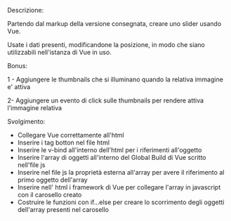 Descrizione:

Partendo dal markup della versione consegnata, creare uno slider usando Vue.

Usate i dati presenti, modificandone la posizione, in modo che siano utilizzabili nell'istanza di Vue in uso.

Bonus:

1 - Aggiungere le thumbnails che si illuminano quando la relativa immagine e' attiva

2-  Aggiungere un evento di click sulle thumbnails per rendere attiva l'immagine relativa

Svolgimento:

- Collegare Vue correttamente all'html
- Inserire i tag botton nel file html
- Inserire le v-bind all'interno dell'html per i riferimenti all'oggetto
- Inserire l'array di oggetti all'interno del Global Build di Vue scritto nell'file js
- Inserire nel file js la proprietà esterna all'array per avere il riferimento al primo oggetto dell'array
- Inserire nell' html i framework di Vue per collegare l'array in javascript con il carosello creato
- Costruire le funzioni con if...else per creare lo scorrimento degli oggetti dell'array presenti nel carosello  